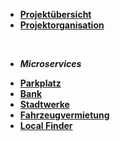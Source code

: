 * [**Projektübersicht**](_einleitung/projektuebersicht)
* [**Projektorganisation**](_einleitung/projektorganisation)

<br>

- ***Microservices***

* [**Parkplatz**](parkplatz/index)
* [**Bank**](bank/index)
* [**Stadtwerke**](stadtwerke/index)
* [**Fahrzeugvermietung**](fahrzeugvermietung/index)
* [**Local Finder**](localfinder/index)


